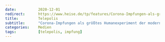 ```yaml
---
date:          2020-12-01
redirect:      https://www.heise.de/tp/features/Corona-Impfungen-als-groesstes-Humanexperiment-der-modernen-Geschichte-4975719.html
title:         Telepolis
subtitle:      "Corona-Impfungen als größtes Humanexperiment der modernen Geschichte"
categories:    Medien
tags:          [telepolis, impfung]
---
```

